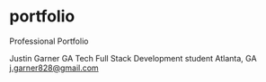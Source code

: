 # portfolio
Professional Portfolio

Justin Garner
GA Tech Full Stack Development student
Atlanta, GA
j.garner828@gmail.com
